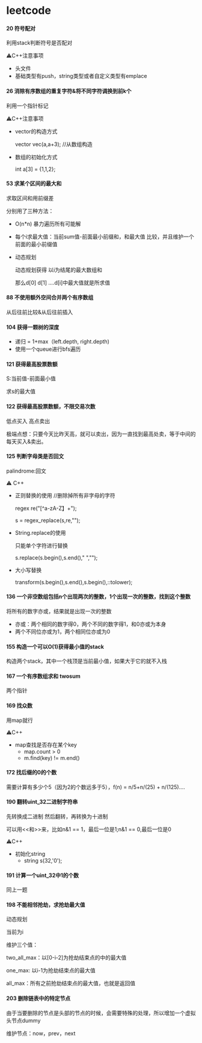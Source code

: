 # leetcode
#### 20 符号配对

利用stack判断符号是否配对

⚠️C++注意事项

* 头文件<stack>
* 基础类型有push，string类型或者自定义类型有emplace

#### 26 消除有序数组的重复字符&将不同字符调换到前k个

利用一个指针标记

⚠️C++注意事项

* vector的构造方式

  vector<int> vec(a,a+3); //从数组构造

* 数组的初始化方式

  int a[3] = {1,1,2};

#### 53 求某个区间的最大和

求取区间和用前缀差

分别用了三种方法：

* O(n*n) 暴力遍历所有可能解

* 每个i求最大值：当前sum值-前面最小前缀和，和最大值 比较，并且维护一个前面的最小前缀值

* 动态规划

  动态规划获得 以i为结尾的最大数组和

  那么d[0] d[1] ....d[i]中最大值就是所求值

#### 88 不使用额外空间合并两个有序数组

从后往前比较&从后往前插入

#### 104 获得一颗树的深度

* 递归 = 1+max（left.depth, right.depth)
* 使用一个queue进行bfs遍历

#### 121 获得最高股票数额

S:当前值-前面最小值

求s的最大值

#### 122 获得最高股票数额，不限交易次数

低点买入 高点卖出

极端点想：只要今天比昨天高，就可以卖出，因为一直找到最高处卖，等于中间的每天买入&卖出。

#### 125 判断字母类是否回文

palindrome:回文

⚠️ C++

* 正则替换的使用 //删除掉所有非字母的字符

  regex re("[^a-zA-Z】+");

  s = regex_replace(s,re,"");

* String.replace的使用

  只能单个字符进行替换

  s.replace(s.begin(),s.end()," ","");

* 大小写替换

  transform(s.begin(),s.end(),s.begin(),::tolower);

#### 136 一个非空数组包括n个出现两次的整数，1个出现一次的整数，找到这个整数

将所有的数字亦或，结果就是出现一次的整数

* 亦或：两个相同的数字得0，两个不同的数字得1，和0亦或为本身
* 两个不同位亦或为1，两个相同位亦或为0

#### 155 构造一个可以O(1)获得最小值的stack

构造两个stack，其中一个栈顶是当前最小值，如果大于它的就不入栈

#### 167 一个有序数组求和 twosum

两个指针

#### 169 找众数

用map就行

⚠️C++

* map查找是否存在某个key
  * map.count > 0
  * m.find(key) != m.end()

#### 172 找后缀的0的个数

需要计算有多少个5（因为2的个数远多于5），f(n) = n/5+n/(25) + n/(125)....

#### 190 翻转uint_32二进制字符串

先转换成二进制 然后翻转，再转换为十进制

可以用<<和>>来，比如n&1 == 1，最后一位是1;n&1 == 0,最后一位是0

⚠️C++

* 初始化string
  * string s(32,'0');

#### 191 计算一个uint_32中1的个数

同上一题

#### 198 不能相邻抢劫，求抢劫最大值

动态规划

当前为i

维护三个值：

two_all_max：以[0-i-2]为抢劫结束点的中的最大值

one_max: 以i-1为抢劫结束点的最大值

all_max：所有之前抢劫结束点的最大值，也就是返回值

#### 203 删除链表中的特定节点

由于当要删除的节点是头部的节点的时候，会需要特殊的处理，所以增加一个虚拟头节点dummy

维护节点：now，prev，next



